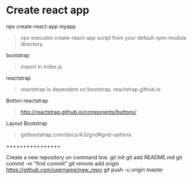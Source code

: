 
# Create react app
npx create-react-app myapp
> npx executes create-react-app script from your default npm-module directory.

bootstrap
> import in index.js

reactstrap 
> reactstrap is dependent on bootstrap. 
> reactstrap.github.io

Botton reactstrap
> http://reactstrap.github.io/components/buttons/

Layout Bootstrap
> getbootstrap.com/docs/4.0/grid#grid-options
<Col xs='6' 	// 12/6=2 columns
	md='4'	// 12/4=3 columns
	xl='3'	// 12/3=4 columns
>


++++++++++++++++

Create a new repository on command line.
git init
git add README.md
git commit -m "first commit"
git remote add origin https://github.com/username/new_repo
git push -u origin master
